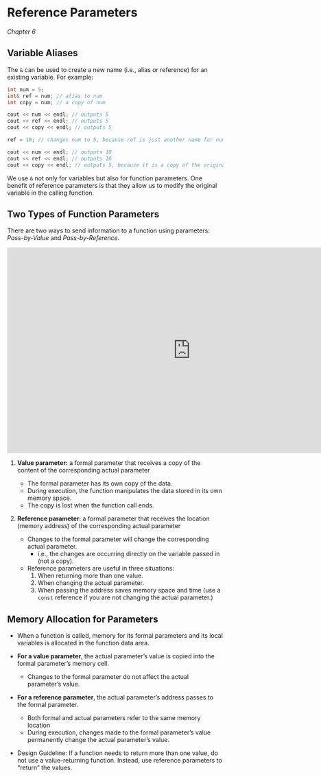 Reference Parameters
====================

*Chapter 6*

Variable Aliases
----------------

The `&` can be used to create a new name (i.e., alias or reference) for an existing variable. For example:

```cpp
int num = 5;
int& ref = num; // alias to num
int copy = num; // a copy of num

cout << num << endl; // outputs 5
cout << ref << endl; // outputs 5
cout << copy << endl; // outputs 5

ref = 10; // changes num to 5, because ref is just another name for num

cout << num << endl; // outputs 10
cout << ref << endl; // outputs 10
cout << copy << endl; // outputs 5, because it is a copy of the original
```

We use `&` not only for variables but also for function parameters. One benefit of reference parameters is that they allow us to modify the original variable in the calling function.

Two Types of Function Parameters
---------------------------------

There are two ways to send information to a function using parameters: *Pass-by-Value* and *Pass-by-Reference*.

<div class="youtube">
<div><iframe width="853" height="480" src="https://www.youtube-nocookie.com/embed/x9W1qV-RO5k?rel=0&amp;showinfo=0" frameborder="0" allowfullscreen="allowfullscreen"></iframe></div>
</div>

1.  **Value parameter:** a formal parameter that receives a copy of the content of the corresponding actual parameter
    +   The formal parameter has its own copy of the data.
    +   During execution, the function manipulates the data stored in its own memory space.
    +   The copy is lost when the function call ends.

2.  **Reference parameter**: a formal parameter that receives the location
    (memory address) of the corresponding actual parameter
    +   Changes to the formal parameter will change the corresponding actual parameter.
        *   i.e., the changes are occurring directly on the variable passed in (not a copy).
    +   Reference parameters are useful in three situations:
        1.  When returning more than one value.
        2.  When changing the actual parameter.
        3.  When passing the address saves memory space and time (use a `const` reference if you are not changing the actual parameter.)

Memory Allocation for Parameters
--------------------------------

-   When a function is called, memory for its formal parameters and its local variables is allocated in the function data area.

-   **For a value parameter**, the actual parameter’s value is copied into the formal parameter’s memory cell.
    +   Changes to the formal parameter do not affect the actual parameter’s value.
-   **For a reference parameter**, the actual parameter’s address passes to the formal parameter.
    +   Both formal and actual parameters refer to the same memory location
    +   During execution, changes made to the formal parameter’s value permanently change the actual parameter’s value.

-   Design Guideline: If a function needs to return more than one value, do not use a value-returning function. Instead, use reference parameters to “return” the values.
